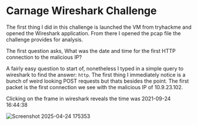 # Carnage Wireshark Challenge

The first thing I did in this challenge is launched the VM from tryhackme and opened the Wireshark application. From there I opened the pcap file the challenge
provides for analysis.

The first question asks, What was the date and time for the first HTTP connection to the malicious IP?

A fairly easy question to start of, nonetheless I typed in a simple query to wireshark to find the answer: `http`. The first thing I immediately notice is a bunch 
of weird looking POST requests but thats besides the point. The first packet is the first connection we see with the malicious IP of 10.9.23.102.

Clicking on the frame in wireshark reveals the time was 2021-09-24 16:44:38

![Screenshot 2025-04-24 175353](https://github.com/user-attachments/assets/15fc72c9-de6b-44fb-bcd1-ff170b370931)
